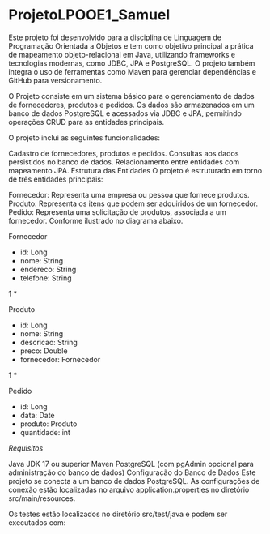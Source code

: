 # ProjetoLPOOE1_Samuel

Este projeto foi desenvolvido para a disciplina de Linguagem de Programação Orientada a Objetos e tem como objetivo principal a prática de mapeamento objeto-relacional em Java, utilizando frameworks e tecnologias modernas, como JDBC, JPA e PostgreSQL. O projeto também integra o uso de ferramentas como Maven para gerenciar dependências e GitHub para versionamento.

O Projeto consiste em um sistema básico para o gerenciamento de dados de fornecedores, produtos e pedidos. Os dados são armazenados em um banco de dados PostgreSQL e acessados via JDBC e JPA, permitindo operações CRUD para as entidades principais.

O projeto inclui as seguintes funcionalidades:

Cadastro de fornecedores, produtos e pedidos.
Consultas aos dados persistidos no banco de dados.
Relacionamento entre entidades com mapeamento JPA.
Estrutura das Entidades
O projeto é estruturado em torno de três entidades principais:

Fornecedor: Representa uma empresa ou pessoa que fornece produtos.
Produto: Representa os itens que podem ser adquiridos de um fornecedor.
Pedido: Representa uma solicitação de produtos, associada a um fornecedor.
Conforme ilustrado no diagrama abaixo.


Fornecedor
- id: Long
- nome: String  
- endereco: String 
- telefone: String 

1
*

Produto
- id: Long       
- nome: String   
- descricao: String 
- preco: Double  
- fornecedor: Fornecedor 

1
*

Pedido       
- id: Long       
- data: Date    
- produto: Produto 
- quantidade: int


*Requisitos*

Java JDK 17 ou superior
Maven
PostgreSQL (com pgAdmin opcional para administração do banco de dados)
Configuração do Banco de Dados
Este projeto se conecta a um banco de dados PostgreSQL. As configurações de conexão estão localizadas no arquivo application.properties no diretório src/main/resources.

Os testes estão localizados no diretório src/test/java e podem ser executados com:

